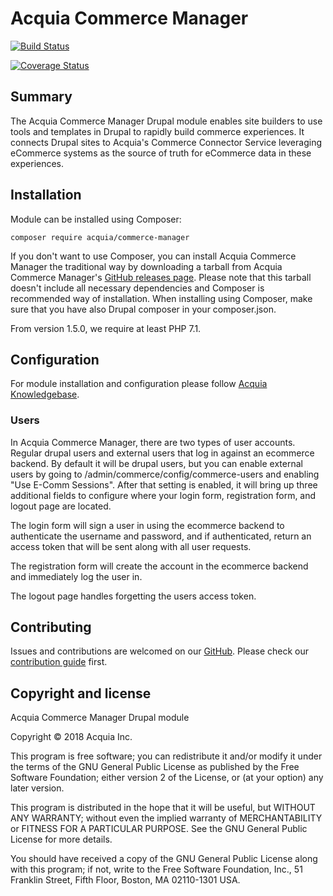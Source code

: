 # Acquia Commerce Manager

[![Build Status](
https://travis-ci.org/acquia/commerce-manager.svg?branch=master
)](https://travis-ci.org/acquia/commerce-manager)

[![Coverage Status](
https://coveralls.io/repos/github/acquia/commerce-manager/badge.svg?branch=8.x-1.x
)](https://coveralls.io/github/acquia/commerce-manager?branch=8.x-1.x)
## Summary
The Acquia Commerce Manager Drupal module enables site builders to use tools
and templates in Drupal to rapidly build commerce experiences. It connects
Drupal sites to Acquia's Commerce Connector Service leveraging eCommerce 
systems as the source of truth for eCommerce data in these experiences.

## Installation
Module can be installed using Composer:
```
composer require acquia/commerce-manager
```

If you don't want to use Composer, you can install Acquia Commerce Manager
the traditional way by downloading a tarball from 
Acquia Commerce Manager's [GitHub releases page](
https://github.com/acquia/commerce-manager/releases
). Please note that this tarball doesn't include all necessary dependencies
and Composer is recommended way of installation. When installing using Composer, 
make sure that you have also Drupal composer in your composer.json.

From version 1.5.0, we require at least PHP 7.1.

## Configuration
For module installation and configuration please follow [Acquia Knowledgebase](
https://docs.acquia.com/commerce/install/modules
). 

### Users

In Acquia Commerce Manager, there are two types of user accounts.  Regular
drupal users and external users that log in against an ecommerce backend. 
By default it will be drupal users, but you can enable external users by going
to /admin/commerce/config/commerce-users and enabling "Use E-Comm Sessions".
After that setting is enabled, it will bring up three additional fields to
configure where your login form, registration form, and logout page are
located.

The login form will sign a user in using the ecommerce backend to authenticate
the username and password, and if authenticated, return an access token that
will be sent along with all user requests.

The registration form will create the account in the ecommerce backend and
immediately log the user in.

The logout page handles forgetting the users access token.

## Contributing
Issues and contributions are welcomed on our [GitHub](
https://github.com/acquia/commerce-manager
).
Please check our [contribution guide](
https://github.com/acquia/commerce-manager/blob/master/CONTRIBUTING.md
) first.

## Copyright and license

Acquia Commerce Manager Drupal module

Copyright &copy; 2018 Acquia Inc.

This program is free software; you can redistribute it and/or modify
it under the terms of the GNU General Public License as published by
the Free Software Foundation; either version 2 of the License, or
(at your option) any later version.

This program is distributed in the hope that it will be useful,
but WITHOUT ANY WARRANTY; without even the implied warranty of
MERCHANTABILITY or FITNESS FOR A PARTICULAR PURPOSE.  See the
GNU General Public License for more details.

You should have received a copy of the GNU General Public License along
with this program; if not, write to the Free Software Foundation, Inc.,
51 Franklin Street, Fifth Floor, Boston, MA 02110-1301 USA.
